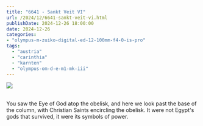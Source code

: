```yaml
---
title: "6641 - Sankt Veit VI"
url: /2024/12/6641-sankt-veit-vi.html
publishDate: 2024-12-26 18:00:00
date: 2024-12-26
categories:
- "olympus-m-zuiko-digital-ed-12-100mm-f4-0-is-pro"
tags:
  - "austria"
  - "carinthia"
  - "karnten"
  - "olympus-om-d-e-m1-mk-iii"
---
```

<div class="container">
<div class="center"><a target="_blank" href="https://d25zfm9zpd7gm5.cloudfront.net/1200x1200/2020/20200911_122430_lr.jpg"><img class="webfeedsFeaturedVisual" src="https://d25zfm9zpd7gm5.cloudfront.net/0600x0600/2020/20200911_122430_lr.jpg" /></a></div>
</div>
<br />

You saw the Eye of God atop the obelisk, and here we look
past the base of the column, with Christian Saints
encircling the obelisk. It were not Egypt's gods that
survived, it were its symbols of power.

